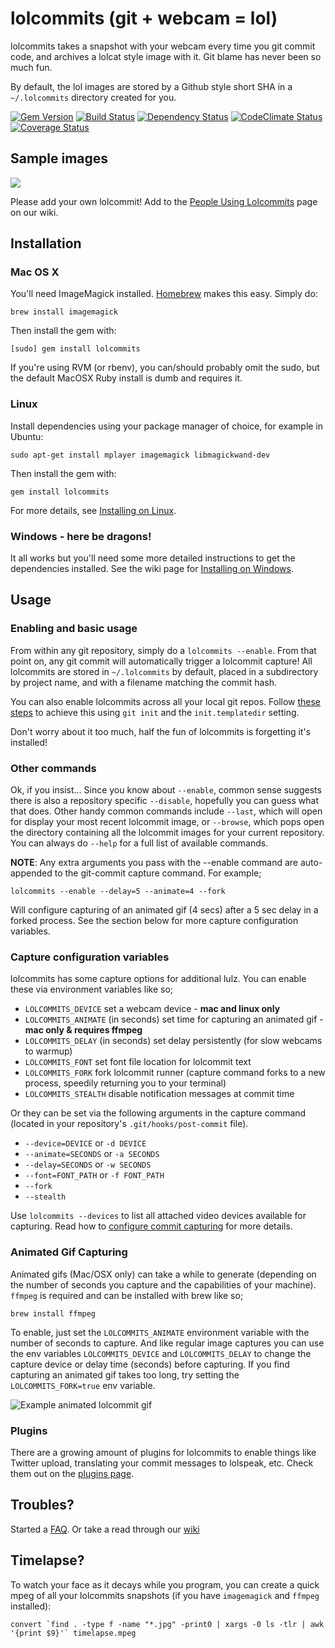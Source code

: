 # lolcommits (git + webcam = lol)

lolcommits takes a snapshot with your webcam every time you git commit code, and
archives a lolcat style image with it.  Git blame has never been so much fun.

By default, the lol images are stored by a Github style short SHA in a
`~/.lolcommits` directory created for you.

[![Gem Version](http://img.shields.io/gem/v/lolcommits.svg?style=flat)](https://rubygems.org/gems/lolcommits)
[![Build Status](http://img.shields.io/travis/mroth/lolcommits.svg?style=flat)](https://travis-ci.org/mroth/lolcommits)
[![Dependency Status](http://img.shields.io/gemnasium/mroth/lolcommits.svg?style=flat)](https://gemnasium.com/mroth/lolcommits)
[![CodeClimate Status](http://img.shields.io/codeclimate/github/mroth/lolcommits.svg?style=flat)](https://codeclimate.com/github/mroth/lolcommits)
[![Coverage Status](http://img.shields.io/coveralls/mroth/lolcommits.svg?style=flat)](https://coveralls.io/r/mroth/lolcommits)

## Sample images

<img src="http://blog.mroth.info/images/postcontent/yearinsideprojects/lolcommits_users2.jpg" />

Please add your own lolcommit! Add to the [People Using
Lolcommits](https://github.com/mroth/lolcommits/wiki/Lolcommits-from-around-the-world%21)
page on our wiki.

## Installation

### Mac OS X

You'll need ImageMagick installed. [Homebrew](http://mxcl.github.com/homebrew/)
makes this easy. Simply do:

	brew install imagemagick

Then install the gem with:

	[sudo] gem install lolcommits

If you're using RVM (or rbenv), you can/should probably omit the sudo, but the
default MacOSX Ruby install is dumb and requires it.

### Linux

Install dependencies using your package manager of choice, for example in
Ubuntu:

    sudo apt-get install mplayer imagemagick libmagickwand-dev

Then install the gem with:

    gem install lolcommits

For more details, see [Installing on
Linux](https://github.com/mroth/lolcommits/wiki/Installing-on-Linux).

### Windows - here be dragons!

It all works but you'll need some more detailed instructions to get the
dependencies installed.  See the wiki page for [Installing on
Windows](https://github.com/mroth/lolcommits/wiki/Installing-on-Windows).

## Usage

### Enabling and basic usage

From within any git repository, simply do a `lolcommits --enable`. From that
point on, any git commit will automatically trigger a lolcommit capture! All
lolcommits are stored in `~/.lolcommits` by default, placed in a subdirectory by
project name, and with a filename matching the commit hash.

You can also enable lolcommits across all your local git repos. Follow [these
steps](https://github.com/mroth/lolcommits/wiki/Enabling-Lolcommits-for-all-your-Git-Repositories)
to achieve this using `git init` and the `init.templatedir` setting.

Don't worry about it too much, half the fun of lolcommits is forgetting it's
installed!

### Other commands

Ok, if you insist... Since you know about `--enable`, common sense suggests
there is also a repository specific `--disable`, hopefully you can guess what
that does. Other handy common commands include `--last`, which will open for
display your most recent lolcommit image, or `--browse`, which pops open the
directory containing all the lolcommit images for your current repository. You
can always do `--help` for a full list of available commands.

**NOTE**: Any extra arguments you pass with the --enable command are
auto-appended to the git-commit capture command.  For example;

    lolcommits --enable --delay=5 --animate=4 --fork

Will configure capturing of an animated gif (4 secs) after a 5 sec delay in a
forked process. See the section below for more capture configuration variables.

### Capture configuration variables

lolcommits has some capture options for additional lulz. You can enable these
via environment variables like so;

* `LOLCOMMITS_DEVICE` set a webcam device - **mac and linux only**
* `LOLCOMMITS_ANIMATE` (in seconds) set time for capturing an animated gif -
  **mac only & requires ffmpeg**
* `LOLCOMMITS_DELAY` (in seconds) set delay persistently (for slow webcams to
  warmup)
* `LOLCOMMITS_FONT` set font file location for lolcommit text
* `LOLCOMMITS_FORK` fork lolcommit runner (capture command forks to a new
  process, speedily returning you to your terminal)
* `LOLCOMMITS_STEALTH` disable notification messages at commit time

Or they can be set via the following arguments in the capture command (located
in your repository's `.git/hooks/post-commit` file).

* `--device=DEVICE` or `-d DEVICE`
* `--animate=SECONDS` or `-a SECONDS`
* `--delay=SECONDS` or `-w SECONDS`
* `--font=FONT_PATH` or `-f FONT_PATH`
* `--fork`
* `--stealth`

Use `lolcommits --devices` to list all attached video devices available for
capturing. Read how to [configure commit
capturing](https://github.com/mroth/lolcommits/wiki/Configure-Commit-Capturing)
for more details.

### Animated Gif Capturing

Animated gifs (Mac/OSX only) can take a while to generate (depending on the
number of seconds you capture and the capabilities of your machine). `ffmpeg` is
required and can be installed with brew like so;

    brew install ffmpeg

To enable, just set the `LOLCOMMITS_ANIMATE` environment variable with the
number of seconds to capture.  And like regular image captures you can use the
env variables `LOLCOMMITS_DEVICE` and `LOLCOMMITS_DELAY` to change the capture
device or delay time (seconds) before capturing.  If you find capturing an
animated gif takes too long, try setting the `LOLCOMMITS_FORK=true` env
variable.

![Example animated lolcommit
gif](http://cdn2.usa.bugleblogs.com/blogs/000/000/003/de0eb9aa695.gif "Example
animated lolcommit gif")

### Plugins

There are a growing amount of plugins for lolcommits to enable things like
Twitter upload, translating your commit messages to lolspeak, etc.  Check them
out on the [plugins
page](https://github.com/mroth/lolcommits/wiki/Configuring-Plugins).

## Troubles?

Started a [FAQ](https://github.com/mroth/lolcommits/wiki/FAQ). Or take a read
through our [wiki](https://github.com/mroth/lolcommits/wiki)

## Timelapse?

To watch your face as it decays while you program, you can create a quick mpeg
of all your lolcommits snapshots (if you have `imagemagick` and `ffmpeg`
installed):

    convert `find . -type f -name "*.jpg" -print0 | xargs -0 ls -tlr | awk '{print $9}'` timelapse.mpeg
